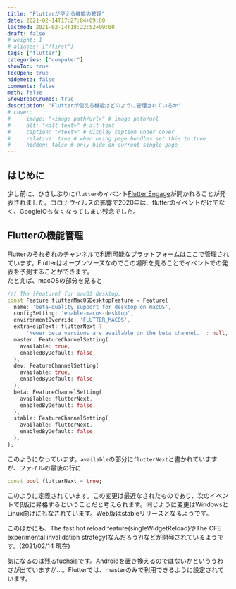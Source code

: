 ```yaml
---
title: "Flutterが使える機能の管理"
date: 2021-02-14T17:27:04+09:00
lastmod: 2021-02-14T18:22:52+09:00
draft: false
# weight: 1
# aliases: ["/first"]
tags: ["flutter"]
categories: ["computer"]
showToc: true
TocOpen: true
hidemeta: false
comments: false
math: false
ShowBreadCrumbs: true
description: "Flutterが使える機能はどのように管理されているか"
# cover:
#     image: "<image path/url>" # image path/url
#     alt: "<alt text>" # alt text
#     caption: "<text>" # display caption under cover
#     relative: true # when using page bundles set this to true
#     hidden: false # only hide on current single page
---
```

## はじめに
少し前に、ひさしぶりに`flutter`のイベント[Flutter Engage](https://events.flutter.dev/)が開かれることが発表されました。コロナウイルスの影響で2020年は、flutterのイベントだけでなく、GoogleIOもなくなってしまい残念でした。

## Flutterの機能管理
Flutterのそれぞれのチャンネルで利用可能なプラットフォームは[ここ](https://github.com/flutter/flutter/blob/master/packages/flutter_tools/lib/src/features.dart)で管理されています。Flutterはオープンソースなのでこの場所を見ることでイベントでの発表を予測することができます。  
たとえば、macOSの部分を見ると

```dart
/// The [Feature] for macOS desktop.
const Feature flutterMacOSDesktopFeature = Feature(
  name: 'beta-quality support for desktop on macOS',
  configSetting: 'enable-macos-desktop',
  environmentOverride: 'FLUTTER_MACOS',
  extraHelpText: flutterNext ?
      'Newer beta versions are available on the beta channel.' : null,
  master: FeatureChannelSetting(
    available: true,
    enabledByDefault: false,
  ),
  dev: FeatureChannelSetting(
    available: true,
    enabledByDefault: false,
  ),
  beta: FeatureChannelSetting(
    available: flutterNext,
    enabledByDefault: false,
  ),
  stable: FeatureChannelSetting(
    available: flutterNext,
    enabledByDefault: false,
  ),
);
```
このようになっています。`available`の部分に`flutterNext`と書かれていますが、ファイルの最後の行に
```dart
const bool flutterNext = true;
```
このように定義されています。この変更は最近なされたものであり、次のイベントでβ版に昇格するということだと考えられます。同じように変更はWindowsとLinux向けにもなされています。Web版はstableリリースとなるようです。 

このほかにも、The fast hot reload feature(singleWidgetReload)やThe CFE experimental invalidation strategy(なんだろう?)などが開発されているようです。(2021/02/14 現在)

気になるのは残るfuchsiaです。Androidを置き換えるのではないかといううわさが出ていますが...。Flutterでは、masterのみで利用できるように設定されています。